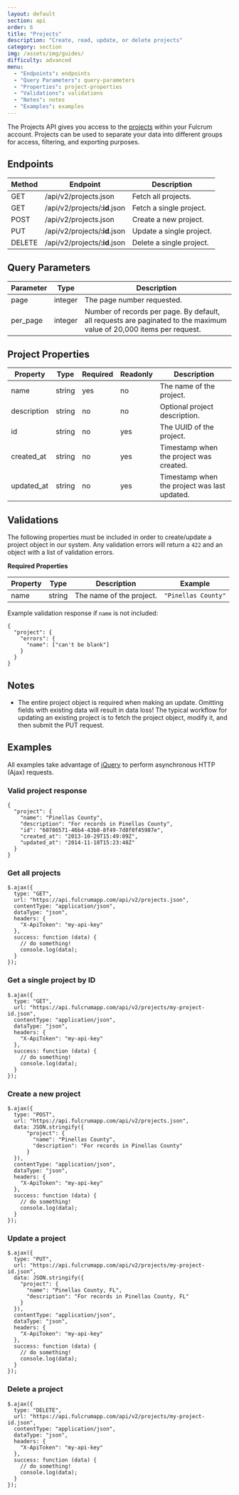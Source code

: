 ```yaml
---
layout: default
section: api
order: 6
title: "Projects"
description: "Create, read, update, or delete projects"
category: section
img: /assets/img/guides/
difficulty: advanced
menu:
  - "Endpoints": endpoints
  - "Query Parameters": query-parameters
  - "Properties": project-properties
  - "Validations": validations
  - "Notes": notes
  - "Examples": examples
---
```


The Projects API gives you access to the [projects](http://www.fulcrumapp.com/help/projects/) within your Fulcrum account. Projects can be used to separate your data into different groups for access, filtering, and exporting purposes.

## Endpoints

| Method | Endpoint | Description |
|--------|----------|-------------|
| GET | /api/v2/projects.json | Fetch all projects. |
| GET | /api/v2/projects/**:id**.json | Fetch a single project. |
| POST | /api/v2/projects.json | Create a new project. |
| PUT | /api/v2/projects/**:id**.json | Update a single project. |
| DELETE | /api/v2/projects/**:id**.json | Delete a single project. |

## Query Parameters

| Parameter | Type | Description |
|-----------|------|-------------|
| page | integer | The page number requested. |
| per_page | integer | Number of records per page. By default, all requests are paginated to the maximum value of 20,000 items per request. |

## Project Properties

| Property | Type | Required | Readonly | Description |
|----------|------|----------|----------|-------------|
| name | string | yes | no | The name of the project. |
| description | string | no | no | Optional project description. |
| id | string | no | yes | The UUID of the project. |
| created_at | string | no | yes | Timestamp when the project was created. |
| updated_at | string | no | yes | Timestamp when the project was last updated. |

## Validations

The following properties must be included in order to create/update a project object in our system. Any validation errors will return a `422` and an object with a list of validation errors.

**Required Properties**

| Property | Type | Description | Example |
|----------|------|-------------|---------|
| name | string | The name of the project. | `"Pinellas County"` |

Example validation response if `name` is not included:

```
{
  "project": {
    "errors": {
      "name": ["can't be blank"]
    }
  }
}
```

## Notes

* The entire project object is required when making an update. Omitting fields with existing data will result in data loss! The typical workflow for updating an existing project is to fetch the project object, modify it, and then submit the PUT request.

## Examples

All examples take advantage of [jQuery](http://jquery.com/) to perform asynchronous HTTP (Ajax) requests.

### Valid project response

```
{
  "project": {
    "name": "Pinellas County",
    "description": "For records in Pinellas County",
    "id": "60786571-46b4-43b8-8f49-7d8f0f45987e",
    "created_at": "2013-10-29T15:49:09Z",
    "updated_at": "2014-11-18T15:23:48Z"
  }
}
```

### Get all projects

```
$.ajax({
  type: "GET",
  url: "https://api.fulcrumapp.com/api/v2/projects.json",
  contentType: "application/json",
  dataType: "json",
  headers: {
    "X-ApiToken": "my-api-key"
  },
  success: function (data) {
    // do something!
    console.log(data);
  }
});
```

### Get a single project by ID

```
$.ajax({
  type: "GET",
  url: "https://api.fulcrumapp.com/api/v2/projects/my-project-id.json",
  contentType: "application/json",
  dataType: "json",
  headers: {
    "X-ApiToken": "my-api-key"
  },
  success: function (data) {
    // do something!
    console.log(data);
  }
});
```

### Create a new project

```
$.ajax({
  type: "POST",
  url: "https://api.fulcrumapp.com/api/v2/projects.json",
  data: JSON.stringify({
      "project": {
        "name": "Pinellas County",
        "description": "For records in Pinellas County"
      }
  }),
  contentType: "application/json",
  dataType: "json",
  headers: {
    "X-ApiToken": "my-api-key"
  },
  success: function (data) {
    // do something!
    console.log(data);
  }
});
```

### Update a project

```
$.ajax({
  type: "PUT",
  url: "https://api.fulcrumapp.com/api/v2/projects/my-project-id.json",
  data: JSON.stringify({
    "project": {
      "name": "Pinellas County, FL",
      "description": "For records in Pinellas County, FL"
    }
  }),
  contentType: "application/json",
  dataType: "json",
  headers: {
    "X-ApiToken": "my-api-key"
  },
  success: function (data) {
    // do something!
    console.log(data);
  }
});
```

### Delete a project

```
$.ajax({
  type: "DELETE",
  url: "https://api.fulcrumapp.com/api/v2/projects/my-project-id.json",
  contentType: "application/json",
  dataType: "json",
  headers: {
    "X-ApiToken": "my-api-key"
  },
  success: function (data) {
    // do something!
    console.log(data);
  }
});
```
